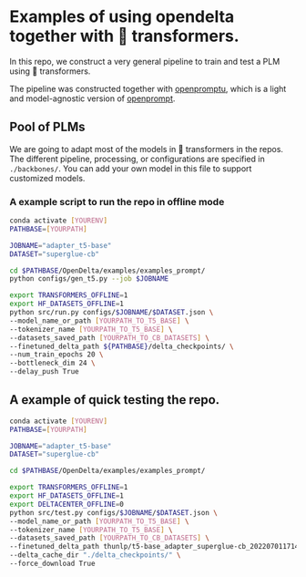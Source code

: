 # Examples of using opendelta together with 🤗 transformers.

In this repo, we construct a very general pipeline to train and test a PLM using
🤗 transformers.

The pipeline was constructed together with [openpromptu](https://pypi.org/project/openpromptu/), which is a light and
model-agnostic version of [openprompt](https://github.com/thunlp/OpenPrompt).

## Pool of PLMs
We are going to adapt most of the models in 🤗 transformers
in the repos. The different pipeline, processing, or configurations are specified
in `./backbones/`. You can add your own model in this file to support customized models.


### A example script to run the repo in offline mode
```bash
conda activate [YOURENV]
PATHBASE=[YOURPATH]

JOBNAME="adapter_t5-base"
DATASET="superglue-cb"

cd $PATHBASE/OpenDelta/examples/examples_prompt/
python configs/gen_t5.py --job $JOBNAME

export TRANSFORMERS_OFFLINE=1
export HF_DATASETS_OFFLINE=1
python src/run.py configs/$JOBNAME/$DATASET.json \
--model_name_or_path [YOURPATH_TO_T5_BASE] \
--tokenizer_name [YOURPATH_TO_T5_BASE] \
--datasets_saved_path [YOURPATH_TO_CB_DATASETS] \
--finetuned_delta_path ${PATHBASE}/delta_checkpoints/ \
--num_train_epochs 20 \
--bottleneck_dim 24 \
--delay_push True
```

## A example of quick testing the repo.

```bash
conda activate [YOURENV]
PATHBASE=[YOURPATH]

JOBNAME="adapter_t5-base"
DATASET="superglue-cb"

cd $PATHBASE/OpenDelta/examples/examples_prompt/

export TRANSFORMERS_OFFLINE=1
export HF_DATASETS_OFFLINE=1
export DELTACENTER_OFFLINE=0
python src/test.py configs/$JOBNAME/$DATASET.json \
--model_name_or_path [YOURPATH_TO_T5_BASE] \
--tokenizer_name [YOURPATH_TO_T5_BASE] \
--datasets_saved_path [YOURPATH_TO_CB_DATASETS] \
--finetuned_delta_path thunlp/t5-base_adapter_superglue-cb_20220701171436c80 \
--delta_cache_dir "./delta_checkpoints/" \
--force_download True
```